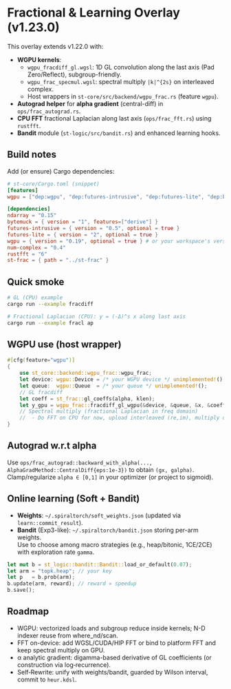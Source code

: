 
# Fractional & Learning Overlay (v1.23.0)

This overlay extends v1.22.0 with:
- **WGPU kernels**:
  - `wgpu_fracdiff_gl.wgsl`: 1D GL convolution along the last axis (Pad Zero/Reflect), subgroup-friendly.
  - `wgpu_frac_specmul.wgsl`: spectral multiply `|k|^{2s}` on interleaved complex.
  - Host wrappers in `st-core/src/backend/wgpu_frac.rs` (feature `wgpu`).
- **Autograd helper** for **alpha gradient** (central-diff) in `ops/frac_autograd.rs`.
- **CPU FFT** fractional Laplacian along last axis (`ops/frac_fft.rs`) using `rustfft`.
- **Bandit** module (`st-logic/src/bandit.rs`) and enhanced learning hooks.

## Build notes

Add (or ensure) Cargo dependencies:
```toml
# st-core/Cargo.toml (snippet)
[features]
wgpu = ["dep:wgpu", "dep:futures-intrusive", "dep:futures-lite", "dep:bytemuck"]

[dependencies]
ndarray = "0.15"
bytemuck = { version = "1", features=["derive"] }
futures-intrusive = { version = "0.5", optional = true }
futures-lite = { version = "2", optional = true }
wgpu = { version = "0.19", optional = true } # or your workspace's version
num-complex = "0.4"
rustfft = "6"
st-frac = { path = "../st-frac" }
```

## Quick smoke

```bash
# GL (CPU) example
cargo run --example fracdiff

# Fractional Laplacian (CPU): y = (-Δ)^s x along last axis
cargo run --example fracl ap
```

## WGPU use (host wrapper)

```rust
#[cfg(feature="wgpu")]
{
    use st_core::backend::wgpu_frac::wgpu_frac;
    let device: wgpu::Device = /* your WGPU device */ unimplemented!();
    let queue:  wgpu::Queue  = /* your queue */ unimplemented!();
    // GL fracdiff
    let coeff = st_frac::gl_coeffs(alpha, klen);
    let y_gpu = wgpu_frac::fracdiff_gl_wgpu(&device, &queue, &x, &coeff, 1.0, axis, /*pad_zero=*/true);
    // Spectral multiply (fractional Laplacian in freq domain)
    //  - Do FFT on CPU for now, upload interleaved (re,im), multiply on GPU, read back, IFFT on CPU.
}
```

## Autograd w.r.t alpha

Use `ops/frac_autograd::backward_with_alpha(..., AlphaGradMethod::CentralDiff{eps:1e-3})` to obtain `(gx, galpha)`.  
Clamp/regularize `alpha ∈ [0,1]` in your optimizer (or project to sigmoid).

## Online learning (Soft + Bandit)

- **Weights**: `~/.spiraltorch/soft_weights.json` (updated via `learn::commit_result`).
- **Bandit** (Exp3-like): `~/.spiraltorch/bandit.json` storing per-arm weights.  
  Use to choose among macro strategies (e.g., heap/bitonic, 1CE/2CE) with exploration rate `gamma`.
```rust
let mut b = st_logic::bandit::Bandit::load_or_default(0.07);
let arm = "topk.heap"; // your key
let p   = b.prob(arm);
b.update(arm, reward); // reward ∝ speedup
b.save();
```

## Roadmap

- WGPU: vectorized loads and subgroup reduce inside kernels; N-D indexer reuse from where_nd/scan.
- FFT on-device: add WGSL/CUDA/HIP FFT or bind to platform FFT and keep spectral multiply on GPU.
- α analytic gradient: digamma-based derivative of GL coefficients (or construction via log‑recurrence).
- Self‑Rewrite: unify with weights/bandit, guarded by Wilson interval, commit to `heur.kdsl`.
```

